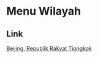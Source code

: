 # Menu Wilayah

## Link

[Beijing, Republik Rakyat Tiongkok](https://github.com/gigit-pemilu/pemilu-2024-99-luar-negeri/tree/main/pileg-dpr/hitung-suara/sub/99-luar-negeri/sub/14-beijing-republik-rakyat-tiongkok/sub/01-beijing-republik-rakyat-tiongkok)


